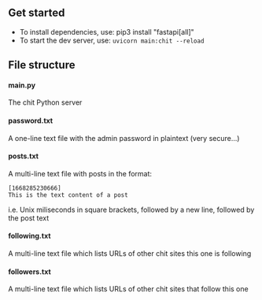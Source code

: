 ## Get started

- To install dependencies, use: pip3 install "fastapi[all]"
- To start the dev server, use: `uvicorn main:chit --reload`

## File structure

#### main.py

The chit Python server

#### password.txt

A one-line text file with the admin password in plaintext (very secure...)

#### posts.txt

A multi-line text file with posts in the format:

```
[1668285230666]
This is the text content of a post
```

i.e. Unix miliseconds in square brackets, followed by a new line, followed by the post text

#### following.txt

A multi-line text file which lists URLs of other chit sites this one is following

#### followers.txt

A multi-line text file which lists URLs of other chit sites that follow this one